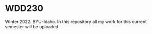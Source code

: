 # WDD230
Winter 2022. BYU-Idaho.
In this repository all my work for this current semester will be uploaded
